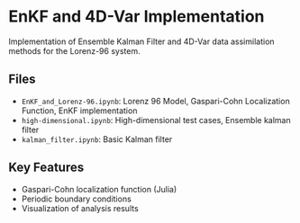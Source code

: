 # EnKF and 4D-Var Implementation

Implementation of Ensemble Kalman Filter and 4D-Var 
data assimilation methods for the Lorenz-96 system.

## Files
- `EnKF_and_Lorenz-96.ipynb`: Lorenz 96 Model, Gaspari-Cohn Localization Function, EnKF implementation
- `high-dimensional.ipynb`: High-dimensional test cases, Ensemble kalman filter
- `kalman_filter.ipynb`: Basic Kalman filter

## Key Features
- Gaspari-Cohn localization function (Julia)
- Periodic boundary conditions
- Visualization of analysis results